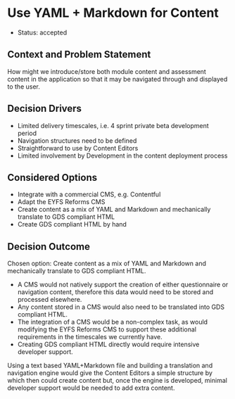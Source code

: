 # Use YAML + Markdown for Content

* Status: accepted

## Context and Problem Statement

How might we introduce/store both module content and assessment content in the application so that it may be navigated through and displayed to the user.

## Decision Drivers <!-- optional -->

* Limited delivery timescales, i.e. 4 sprint private beta development period
* Navigation structures need to be defined
* Straightforward to use by Content Editors
* Limited involvement by Development in the content deployment process 

## Considered Options

* Integrate with a commercial CMS, e.g. Contentful
* Adapt the EYFS Reforms CMS
* Create content as a mix of YAML and Markdown and mechanically translate to GDS compliant HTML
* Create GDS compliant HTML by hand

## Decision Outcome

Chosen option: Create content as a mix of YAML and Markdown and mechanically translate to GDS compliant HTML.

* A CMS would not natively support the creation of either questionnaire or navigation content, therefore this data would need to be stored and processed elsewhere. 
* Any content stored in a CMS would also need to be translated into GDS compliant HTML. 
* The integration of a CMS would be a non-complex task, as would modifying the EYFS Reforms CMS to support these additional requirements in the timescales we currently have.
* Creating GDS compliant HTML directly would require intensive developer support.

Using a text based YAML+Markdown file and building a translation and navigation engine would give the Content Editors a simple structure by which then could create content but, once the engine is developed, minimal developer support would be needed to add extra content.
